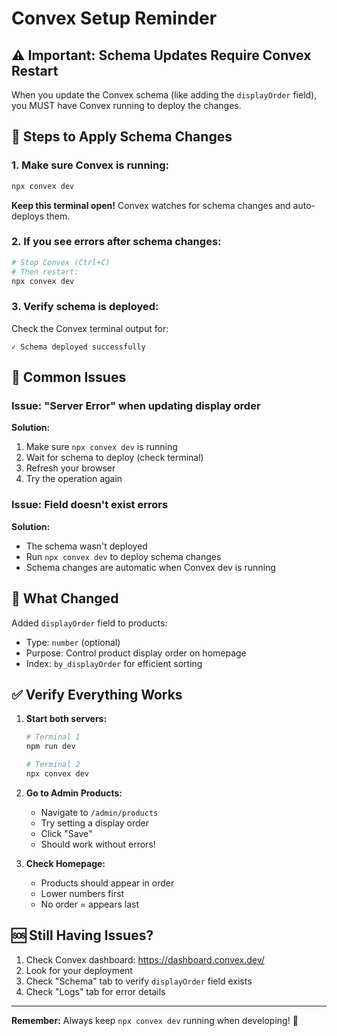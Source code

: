 # Convex Setup Reminder

## ⚠️ Important: Schema Updates Require Convex Restart

When you update the Convex schema (like adding the `displayOrder` field), you MUST have Convex running to deploy the changes.

## 🚀 Steps to Apply Schema Changes

### 1. Make sure Convex is running:

```bash
npx convex dev
```

**Keep this terminal open!** Convex watches for schema changes and auto-deploys them.

### 2. If you see errors after schema changes:

```bash
# Stop Convex (Ctrl+C)
# Then restart:
npx convex dev
```

### 3. Verify schema is deployed:

Check the Convex terminal output for:
```
✓ Schema deployed successfully
```

## 🔧 Common Issues

### Issue: "Server Error" when updating display order

**Solution:**
1. Make sure `npx convex dev` is running
2. Wait for schema to deploy (check terminal)
3. Refresh your browser
4. Try the operation again

### Issue: Field doesn't exist errors

**Solution:**
- The schema wasn't deployed
- Run `npx convex dev` to deploy schema changes
- Schema changes are automatic when Convex dev is running

## 📝 What Changed

Added `displayOrder` field to products:
- Type: `number` (optional)
- Purpose: Control product display order on homepage
- Index: `by_displayOrder` for efficient sorting

## ✅ Verify Everything Works

1. **Start both servers:**
   ```bash
   # Terminal 1
   npm run dev
   
   # Terminal 2
   npx convex dev
   ```

2. **Go to Admin Products:**
   - Navigate to `/admin/products`
   - Try setting a display order
   - Click "Save"
   - Should work without errors!

3. **Check Homepage:**
   - Products should appear in order
   - Lower numbers first
   - No order = appears last

## 🆘 Still Having Issues?

1. Check Convex dashboard: https://dashboard.convex.dev/
2. Look for your deployment
3. Check "Schema" tab to verify `displayOrder` field exists
4. Check "Logs" tab for error details

---

**Remember:** Always keep `npx convex dev` running when developing! 🚀

